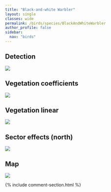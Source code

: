 ```yaml
---
title: "Black-and-white Warbler"
layout: single
classes: wide
permalink: /birds/species/BlackAndWhiteWarbler
author_profile: false
sidebar:
  nav: "birds"
---
```



<h2>Detection</h2>

<a href="https://beallen.github.io/DevelopmentWebsite/assets/images/birds/BlackAndWhiteWarbler/det.jpg">
<img src="https://beallen.github.io/DevelopmentWebsite/assets/images/birds/BlackAndWhiteWarbler/det.jpg">
</a>

<h2>Vegetation coefficients</h2>

<a href="https://beallen.github.io/DevelopmentWebsite/assets/images/birds/BlackAndWhiteWarbler/veghf.jpg">
<img src="https://beallen.github.io/DevelopmentWebsite/assets/images/birds/BlackAndWhiteWarbler/veghf.jpg">
</a>

<h2>Vegetation linear</h2>

<a href="https://beallen.github.io/DevelopmentWebsite/assets/images/birds/BlackAndWhiteWarbler/lin-north.jpg">
<img src="https://beallen.github.io/DevelopmentWebsite/assets/images/birds/BlackAndWhiteWarbler/lin-north.jpg">
</a>

<h2>Sector effects (north)</h2>

<a href="https://beallen.github.io/DevelopmentWebsite/assets/images/birds/BlackAndWhiteWarbler/sector-north.jpg">
<img src="https://beallen.github.io/DevelopmentWebsite/assets/images/birds/BlackAndWhiteWarbler/sector-north.jpg">
</a>

<h2>Map</h2>

<a href="https://beallen.github.io/DevelopmentWebsite/assets/images/birds/BlackAndWhiteWarbler/map.jpg">
<img src="https://beallen.github.io/DevelopmentWebsite/assets/images/birds/BlackAndWhiteWarbler/map.jpg">
</a>

{% include comment-section.html %}
